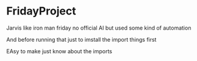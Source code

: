 # FridayProject
Jarvis like iron man friday no official AI but used some kind of automation

And before running that just to imstall the import things first

EAsy to make just know about the imports
